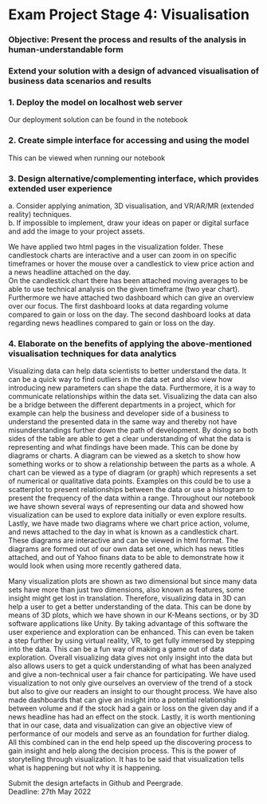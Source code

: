 # Exam Project Stage 4: Visualisation  
  
### Objective: Present the process and results of the analysis in human-understandable form  
### Extend your solution with a design of advanced visualisation of business data scenarios and results  

### 1. Deploy the model on localhost web server   
Our deployment solution can be found in the notebook  

### 2. Create simple interface for accessing and using the model    
This can be viewed when running our notebook  

### 3. Design alternative/complementing interface, which provides extended user experience  
a. Consider applying animation, 3D visualisation, and VR/AR/MR (extended reality) techniques.    
b. If impossible to implement, draw your ideas on paper or digital surface and add the image to your project assets.  
    
We have applied two html pages in the visualization folder. These candlestock charts are interactive and a user can zoom in on specific timeframes or hover the mouse over a candlestick to view price action and a news headline attached on the day.  
On the candlestick chart there has been attached moving averages to be able to use technical analysis on the given timeframe (two year chart).   
Furthermore we have attached two dashboard which can give an overview over our focus. The first dashboard looks at data regarding volume compared to gain or loss on the day. The second dashboard looks at data regarding news headlines compared to gain or loss on the day.  


### 4. Elaborate on the benefits of applying the above-mentioned visualisation techniques for data analytics  
Visualizing data can help data scientists to better understand the data. It can be a quick way to find outliers in the data set and also view how introducing new parameters can shape the data. Furthermore, it is a way to communicate relationships within the data set. Visualizing the data can also be a bridge between the different departments in a project, which for example can help the business and developer side of a business to understand the presented data in the same way and thereby not have misunderstandings further down the path of development. By doing so both sides of the table are able to get a clear understanding of what the data is representing and what findings have been made. This can be done by diagrams or charts. A diagram can be viewed as a sketch to show how something works or to show a relationship between the parts as a whole. A chart can be viewed as a type of diagram (or graph) which represents a set of numerical or qualitative data points. Examples on this could be to use a scatterplot to present relationships between the data or use a histogram to present the frequency of the data within a range. Throughout our notebook we have shown several ways of representing our data and showed how visualization can be used to explore data initially or even explore results. Lastly, we have made two diagrams where we chart price action, volume, and news attached to the day in what is known as a candlestick chart. These diagrams are interactive and can be viewed in html format. The diagrams are formed out of our own data set one, which has news titles attached, and out of Yahoo finans data to be able to demonstrate how it would look when using more recently gathered data.    
  
Many visualization plots are shown as two dimensional but since many data sets have more than just two dimensions, also known as features, some insight might get lost in translation. Therefore, visualizing data in 3D can help a user to get a better understanding of the data. This can be done by means of 3D plots, which we have shown in our K-Means sections, or by 3D software applications like Unity. By taking advantage of this software the user experience and exploration can be enhanced. This can even be taken a step further by using virtual reality, VR, to get fully immersed by stepping into the data. This can be a fun way of making a game out of data exploration. Overall visualizing data gives not only insight into the data but also allows users to get a quick understanding of what has been analyzed and give a non-technical user a fair chance for participating. We have used visualization to not only give ourselves an overview of the trend of a stock but also to give our readers an insight to our thought process. We have also made dashboards that can give an insight into a potential relationship between volume and if the stock had a gain or loss on the given day and if a news headline has had an effect on the stock. Lastly, it is worth mentioning that in our case, data and visualization can give an objective view of performance of our models and serve as an foundation for further dialog. All this combined can in the end help speed up the discovering process to gain insight and help along the decision process. This is the power of storytelling through visualization. It has to be said that visualization tells what is happening but not why it is happening.    
  
  
Submit the design artefacts in Github and Peergrade.  
Deadline: 27th May 2022
